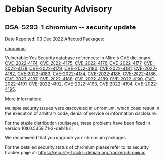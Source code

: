 
Debian Security Advisory
========================


DSA-5293-1 chromium -- security update
--------------------------------------



Date Reported:
03 Dec 2022
Affected Packages:

[chromium](https://packages.debian.org/src:chromium)

Vulnerable:
Yes
Security database references:
In Mitre's CVE dictionary: [CVE-2022-4174](https://security-tracker.debian.org/tracker/CVE-2022-4174), [CVE-2022-4175](https://security-tracker.debian.org/tracker/CVE-2022-4175), [CVE-2022-4176](https://security-tracker.debian.org/tracker/CVE-2022-4176), [CVE-2022-4177](https://security-tracker.debian.org/tracker/CVE-2022-4177), [CVE-2022-4178](https://security-tracker.debian.org/tracker/CVE-2022-4178), [CVE-2022-4179](https://security-tracker.debian.org/tracker/CVE-2022-4179), [CVE-2022-4180](https://security-tracker.debian.org/tracker/CVE-2022-4180), [CVE-2022-4181](https://security-tracker.debian.org/tracker/CVE-2022-4181), [CVE-2022-4182](https://security-tracker.debian.org/tracker/CVE-2022-4182), [CVE-2022-4183](https://security-tracker.debian.org/tracker/CVE-2022-4183), [CVE-2022-4184](https://security-tracker.debian.org/tracker/CVE-2022-4184), [CVE-2022-4185](https://security-tracker.debian.org/tracker/CVE-2022-4185), [CVE-2022-4186](https://security-tracker.debian.org/tracker/CVE-2022-4186), [CVE-2022-4187](https://security-tracker.debian.org/tracker/CVE-2022-4187), [CVE-2022-4188](https://security-tracker.debian.org/tracker/CVE-2022-4188), [CVE-2022-4189](https://security-tracker.debian.org/tracker/CVE-2022-4189), [CVE-2022-4190](https://security-tracker.debian.org/tracker/CVE-2022-4190), [CVE-2022-4191](https://security-tracker.debian.org/tracker/CVE-2022-4191), [CVE-2022-4192](https://security-tracker.debian.org/tracker/CVE-2022-4192), [CVE-2022-4193](https://security-tracker.debian.org/tracker/CVE-2022-4193), [CVE-2022-4194](https://security-tracker.debian.org/tracker/CVE-2022-4194), [CVE-2022-4195](https://security-tracker.debian.org/tracker/CVE-2022-4195).  

More information:

Multiple security issues were discovered in Chromium, which could result
in the execution of arbitrary code, denial of service or information
disclosure.


For the stable distribution (bullseye), these problems have been fixed in
version 108.0.5359.71-2~deb11u1.


We recommend that you upgrade your chromium packages.


For the detailed security status of chromium please refer to
its security tracker page at:
<https://security-tracker.debian.org/tracker/chromium>






